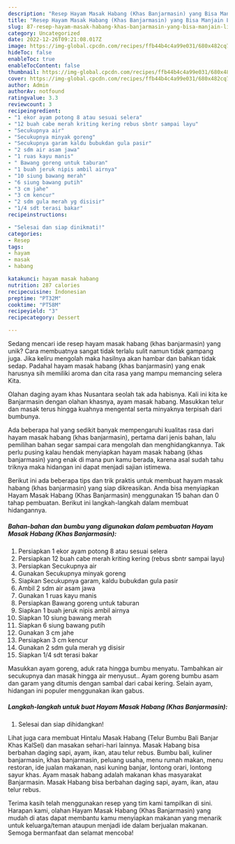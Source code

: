```yaml
---
description: "Resep Hayam Masak Habang (Khas Banjarmasin) yang Bisa Manjain Lidah"
title: "Resep Hayam Masak Habang (Khas Banjarmasin) yang Bisa Manjain Lidah"
slug: 87-resep-hayam-masak-habang-khas-banjarmasin-yang-bisa-manjain-lidah
category: Uncategorized
date: 2022-12-26T09:21:08.017Z
image: https://img-global.cpcdn.com/recipes/ffb44b4c4a99e031/680x482cq70/hayam-masak-habang-khas-banjarmasin-foto-resep-utama.jpg
hideToc: false
enableToc: true
enableTocContent: false
thumbnail: https://img-global.cpcdn.com/recipes/ffb44b4c4a99e031/680x482cq70/hayam-masak-habang-khas-banjarmasin-foto-resep-utama.jpg
cover: https://img-global.cpcdn.com/recipes/ffb44b4c4a99e031/680x482cq70/hayam-masak-habang-khas-banjarmasin-foto-resep-utama.jpg
author: Admin
authorAv: notfound
ratingvalue: 3.3
reviewcount: 3
recipeingredient:
- "1 ekor ayam potong 8 atau sesuai selera"
- "12 buah cabe merah kriting kering rebus sbntr sampai layu"
- "Secukupnya air"
- "Secukupnya minyak goreng"
- "Secukupnya garam kaldu bubukdan gula pasir"
- "2 sdm air asam jawa"
- "1 ruas kayu manis"
- " Bawang goreng untuk taburan"
- "1 buah jeruk nipis ambil airnya"
- "10 siung bawang merah"
- "6 siung bawang putih"
- "3 cm jahe"
- "3 cm kencur"
- "2 sdm gula merah yg disisir"
- "1/4 sdt terasi bakar"
recipeinstructions:

- "Selesai dan siap dinikmati!"
categories:
- Resep
tags:
- hayam
- masak
- habang

katakunci: hayam masak habang 
nutrition: 287 calories
recipecuisine: Indonesian
preptime: "PT32M"
cooktime: "PT58M"
recipeyield: "3"
recipecategory: Dessert

---
```





Sedang mencari ide resep hayam masak habang (khas banjarmasin) yang unik? Cara membuatnya sangat tidak terlalu sulit namun tidak gampang juga. Jika keliru mengolah maka hasilnya akan hambar dan bahkan tidak sedap. Padahal hayam masak habang (khas banjarmasin) yang enak harusnya sih memiliki aroma dan cita rasa yang mampu memancing selera Kita.





Olahan daging ayam khas Nusantara seolah tak ada habisnya. Kali ini kita ke Banjarmasin dengan olahan khasnya, ayam masak habang. Masukkan telur dan masak terus hingga kuahnya mengental serta minyaknya terpisah dari bumbunya.

Ada beberapa hal yang sedikit banyak mempengaruhi kualitas rasa dari hayam masak habang (khas banjarmasin), pertama dari jenis bahan, lalu pemilihan bahan segar sampai cara mengolah dan menghidangkannya. Tak perlu pusing kalau hendak menyiapkan hayam masak habang (khas banjarmasin) yang enak di mana pun kamu berada, karena asal sudah tahu triknya maka hidangan ini dapat menjadi sajian istimewa.






Berikut ini ada beberapa tips dan trik praktis untuk membuat hayam masak habang (khas banjarmasin) yang siap dikreasikan. Anda bisa menyiapkan Hayam Masak Habang (Khas Banjarmasin) menggunakan 15 bahan dan 0 tahap pembuatan. Berikut ini langkah-langkah dalam membuat hidangannya.

<!--inarticleads1-->

##### Bahan-bahan dan bumbu yang digunakan dalam pembuatan Hayam Masak Habang (Khas Banjarmasin):

1. Persiapkan 1 ekor ayam potong 8 atau sesuai selera
1. Persiapkan 12 buah cabe merah kriting kering (rebus sbntr sampai layu)
1. Persiapkan Secukupnya air
1. Gunakan Secukupnya minyak goreng
1. Siapkan Secukupnya garam, kaldu bubukdan gula pasir
1. Ambil 2 sdm air asam jawa
1. Gunakan 1 ruas kayu manis
1. Persiapkan  Bawang goreng untuk taburan
1. Siapkan 1 buah jeruk nipis ambil airnya
1. Siapkan 10 siung bawang merah
1. Siapkan 6 siung bawang putih
1. Gunakan 3 cm jahe
1. Persiapkan 3 cm kencur
1. Gunakan 2 sdm gula merah yg disisir
1. Siapkan 1/4 sdt terasi bakar


Masukkan ayam goreng, aduk rata hingga bumbu menyatu. Tambahkan air secukupnya dan masak hingga air menyusut.. Ayam goreng bumbu asam dan garam yang ditumis dengan sambal dari cabai kering. Selain ayam, hidangan ini populer menggunakan ikan gabus. 

<!--inarticleads2-->

##### Langkah-langkah untuk buat Hayam Masak Habang (Khas Banjarmasin):


1. Selesai dan siap dihidangkan!

Lihat juga cara membuat Hintalu Masak Habang (Telur Bumbu Bali Banjar Khas KalSel) dan masakan sehari-hari lainnya. Masak Habang bisa berbahan daging sapi, ayam, ikan, atau telur rebus. Bumbu bali, kuliner banjarmasin, khas banjarmasin, peluang usaha, menu rumah makan, menu restoran, ide jualan makanan, nasi kuning banjar, lontong orari, lontong sayur khas. Ayam masak habang adalah makanan khas masyarakat Banjarmasin. Masak Habang bisa berbahan daging sapi, ayam, ikan, atau telur rebus. 

Terima kasih telah menggunakan resep yang tim kami tampilkan di sini. Harapan kami, olahan Hayam Masak Habang (Khas Banjarmasin) yang mudah di atas dapat membantu kamu menyiapkan makanan yang menarik untuk keluarga/teman ataupun menjadi ide dalam berjualan makanan. Semoga bermanfaat dan selamat mencoba!
